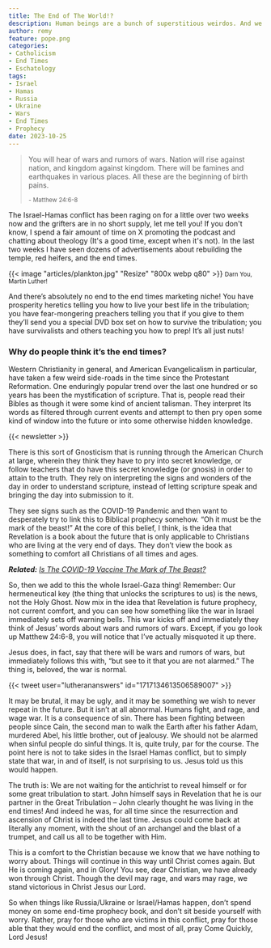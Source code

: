 ```yaml
---
title: The End of The World!?
description: Human beings are a bunch of superstitious weirdos. And we get worse when you start adding in spirituality.
author: remy
feature: pope.png
categories: 
- Catholicism
- End Times
- Eschatology
tags: 
- Israel
- Hamas
- Russia
- Ukraine
- Wars
- End Times
- Prophecy
date: 2023-10-25
---
```


> You will hear of wars and rumors of wars. Nation will rise against nation, and kingdom against kingdom. There will be famines and earthquakes in various places. All these are the beginning of birth pains.
> 
> <small>- Matthew 24:6-8</small>

The Israel-Hamas conflict has been raging on for a little over two weeks now and the grifters are in no short supply, let me tell you!
If you don't know, I spend a fair amount of time on X promoting the podcast and chatting about theology (It's a good time, except when it's not). In the last two weeks I have seen dozens of advertisements about rebuilding the temple, red heifers, and the end times.

{{< image "articles/plankton.jpg" "Resize" "800x webp q80" >}}
<small class="text-center text-sm italic">Darn You, Martin Luther!</small>

And there’s absolutely no end to the end times marketing niche! You have prosperity heretics telling you how to live your best life in the tribulation; you have fear-mongering preachers telling you that if you give to them they’ll send you a special DVD box set on how to survive the tribulation; you have survivalists and others teaching you how to prep!
It’s all just nuts!

### Why do people think it’s the end times?
Western Christianity in general, and American Evangelicalism in particular, have taken a few weird side-roads in the time since the Protestant Reformation. One enduringly popular trend over the last one hundred or so years has been the mystification of scripture. That is, people read their Bibles as though it were some kind of ancient talisman. They interpret Its words as filtered through current events and attempt to then pry open some kind of window into the future or into some otherwise hidden knowledge. 

{{< newsletter >}}
<br>

There is this sort of Gnosticism that is running through the American Church at large, wherein they think they have to pry into secret knowledge, or follow teachers that do have this secret knowledge (or gnosis) in order to attain to the truth. They rely on interpreting the signs and wonders of the day in order to understand scripture, instead of letting scripture speak and bringing the day into submission to it. 

They see signs such as the COVID-19 Pandemic and then want to desperately try to link this to Biblical prophecy somehow. “Oh it must be the mark of the beast!” At the core of this belief, I think, is the idea that Revelation is a book about the future that is only applicable to Christians who are living at the very end of days. They don’t view the book as something to comfort all Christians of all times and ages.

***Related:** [Is The COVID-19 Vaccine The Mark of The Beast?](/answers/vaccine-mark-beast/)*

So, then we add to this the whole Israel-Gaza thing! Remember: Our hermeneutical key (the thing that unlocks the scriptures to us) is the news, not the Holy Ghost. Now mix in the idea that Revelation is future prophecy, not current comfort, and you can see how something like the war in Israel immediately sets off warning bells.
This war kicks off and immediately they think of Jesus’ words about wars and rumors of wars. Except, if you go look up Matthew 24:6-8, you will notice that I’ve actually misquoted it up there.

Jesus does, in fact, say that there will be wars and rumors of wars, but immediately follows this with, “but see to it that you are not alarmed.” The thing is, beloved, the war is normal. 

{{< tweet user="lutherananswers" id="1717134613506589007" >}}

It may be brutal, it may be ugly, and it may be something we wish to never repeat in the future. But it isn’t at all abnormal. Humans fight, and rage, and wage war. It is a consequence of sin. There has been fighting between people since Cain, the second man to walk the Earth after his father Adam, murdered Abel, his little brother, out of jealousy.
We should not be alarmed when sinful people do sinful things. It is, quite truly, par for the course. The point here is not to take sides in the Israel Hamas conflict, but to simply state that war, in and of itself, is not surprising to us. Jesus told us this would happen.

The truth is: We are not waiting for the antichrist to reveal himself or for some great tribulation to start. John himself says in Revelation that he is our partner in the Great Tribulation – John clearly thought he was living in the end times! And indeed he was, for all time since the resurrection and ascension of Christ is indeed the last time. 
Jesus could come back at literally any moment, with the shout of an archangel and the blast of a trumpet, and call us all to be together with Him.

This is a comfort to the Christian because we know that we have nothing to worry about. Things will continue in this way until Christ comes again. But He is coming again, and in Glory! You see, dear Christian, we have already won through Christ. Though the devil may rage, and wars may rage, we stand victorious in Christ Jesus our Lord.

So when things like Russia/Ukraine or Israel/Hamas happen, don’t spend money on some end-time prophecy book, and don’t sit beside yourself with worry. Rather, pray for those who are victims in this conflict, pray for those able that they would end the conflict, and most of all, pray Come Quickly, Lord Jesus!